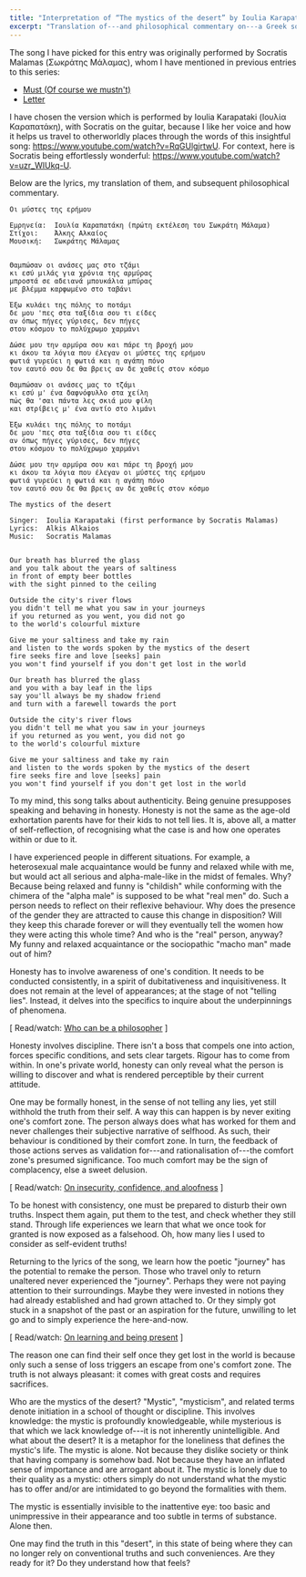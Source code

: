 ```yaml
---
title: "Interpretation of “The mystics of the desert” by Ioulia Karapataki"
excerpt: "Translation of---and philosophical commentary on---a Greek song whose translated title is 'The mystics of the desert'."
---
```


The song I have picked for this entry was originally performed by
Socratis Malamas (Σωκράτης Μάλαμας), whom I have mentioned in previous
entries to this series:

- [Must (Of course we mustn't)](https://protesilaos.com/interpretations/2022-08-26-moscholiou-must/)
- [Letter](https://protesilaos.com/interpretations/2022-06-29-malamas-letter/)

I have chosen the version which is performed by Ioulia Karapataki
(Ιουλία Καραπατάκη), with Socratis on the guitar, because I like her
voice and how it helps us travel to otherworldly places through the
words of this insightful song: <https://www.youtube.com/watch?v=RqGUlgjrtwU>.
For context, here is Socratis being effortlessly wonderful:
<https://www.youtube.com/watch?v=uzr_WIUkq-U>.

Below are the lyrics, my translation of them, and subsequent
philosophical commentary.

```
Οι μύστες της ερήμου

Εμρηνεία:  Ιουλία Καραπατάκη (πρώτη εκτέλεση του Σωκράτη Μάλαμα)
Στίχοι:    Άλκης Αλκαίος
Μουσική:   Σωκράτης Μάλαμας


Θαμπώσαν οι ανάσες μας στο τζάμι
κι εσύ μιλάς για χρόνια της αρμύρας
μπροστά σε αδειανά μπουκάλια μπύρας
με βλέμμα καρφωμένο στο ταβάνι

Έξω κυλάει της πόλης το ποτάμι
δε μου 'πες στα ταξίδια σου τι είδες
αν όπως πήγες γύρισες, δεν πήγες
στου κόσμου το πολύχρωμο χαρμάνι

Δώσε μου την αρμύρα σου και πάρε τη βροχή μου
κι άκου τα λόγια που έλεγαν οι μύστες της ερήμου
φωτιά γυρεύει η φωτιά και η αγάπη πόνο
τον εαυτό σου δε θα βρεις αν δε χαθείς στον κόσμο

Θαμπώσαν οι ανάσες μας το τζάμι
κι εσύ μ' ένα δαφνόφυλλο στα χείλη
πώς θα 'σαι πάντα λες σκιά μου φίλη
και στρίβεις μ' ένα αντίο στο λιμάνι

Έξω κυλάει της πόλης το ποτάμι
δε μου 'πες στα ταξίδια σου τι είδες
αν όπως πήγες γύρισες, δεν πήγες
στου κόσμου το πολύχρωμο χαρμάνι

Δώσε μου την αρμύρα σου και πάρε τη βροχή μου
κι άκου τα λόγια που έλεγαν οι μύστες της ερήμου
φωτιά γυρεύει η φωτιά και η αγάπη πόνο
τον εαυτό σου δε θα βρεις αν δε χαθείς στον κόσμο
```

```
The mystics of the desert

Singer:  Ioulia Karapataki (first performance by Socratis Malamas)
Lyrics:  Alkis Alkaios
Music:   Socratis Malamas


Our breath has blurred the glass
and you talk about the years of saltiness
in front of empty beer bottles
with the sight pinned to the ceiling

Outside the city's river flows
you didn't tell me what you saw in your journeys
if you returned as you went, you did not go
to the world's colourful mixture

Give me your saltiness and take my rain
and listen to the words spoken by the mystics of the desert
fire seeks fire and love [seeks] pain
you won't find yourself if you don't get lost in the world

Our breath has blurred the glass
and you with a bay leaf in the lips
say you'll always be my shadow friend
and turn with a farewell towards the port

Outside the city's river flows
you didn't tell me what you saw in your journeys
if you returned as you went, you did not go
to the world's colourful mixture

Give me your saltiness and take my rain
and listen to the words spoken by the mystics of the desert
fire seeks fire and love [seeks] pain
you won't find yourself if you don't get lost in the world
```

To my mind, this song talks about authenticity.  Being genuine
presupposes speaking and behaving in honesty.  Honesty is not the same
as the age-old exhortation parents have for their kids to not tell lies.
It is, above all, a matter of self-reflection, of recognising what the
case is and how one operates within or due to it.

I have experienced people in different situations.  For example, a
heterosexual male acquaintance would be funny and relaxed while with me,
but would act all serious and alpha-male-like in the midst of females.
Why?  Because being relaxed and funny is "childish" while conforming
with the chimera of the "alpha male" is supposed to be what "real men"
do.  Such a person needs to reflect on their reflexive behaviour.  Why
does the presence of the gender they are attracted to cause this change
in disposition?  Will they keep this charade forever or will they
eventually tell the women how they were acting this whole time?  And who
is the "real" person, anyway?  My funny and relaxed acquaintance or the
sociopathic "macho man" made out of him?

Honesty has to involve awareness of one's condition.  It needs to be
conducted consistently, in a spirit of dubitativeness and
inquisitiveness.  It does not remain at the level of appearances; at the
stage of not "telling lies".  Instead, it delves into the specifics to
inquire about the underpinnings of phenomena.

[ Read/watch: [Who can be a philosopher](https://protesilaos.com/books/2022-08-07-who-can-be-philosopher/) ]

Honesty involves discipline.  There isn't a boss that compels one into
action, forces specific conditions, and sets clear targets.  Rigour has
to come from within.  In one's private world, honesty can only reveal
what the person is willing to discover and what is rendered perceptible
by their current attitude.

One may be formally honest, in the sense of not telling any lies, yet
still withhold the truth from their self.  A way this can happen is by
never exiting one's comfort zone.  The person always does what has
worked for them and never challenges their subjective narrative of
selfhood.  As such, their behaviour is conditioned by their comfort
zone.  In turn, the feedback of those actions serves as validation
for---and rationalisation of---the comfort zone's presumed significance.
Too much comfort may be the sign of complacency, else a sweet delusion.

[ Read/watch: [On insecurity, confidence, and
aloofness](https://protesilaos.com/books/2022-08-25-insecurity-confidence-aloofness/)
]

To be honest with consistency, one must be prepared to disturb their own
truths.  Inspect them again, put them to the test, and check whether
they still stand.  Through life experiences we learn that what we once
took for granted is now exposed as a falsehood.  Oh, how many lies I
used to consider as self-evident truths!

Returning to the lyrics of the song, we learn how the poetic "journey"
has the potential to remake the person.  Those who travel only to return
unaltered never experienced the "journey".  Perhaps they were not paying
attention to their surroundings.  Maybe they were invested in notions
they had already established and had grown attached to.  Or they simply
got stuck in a snapshot of the past or an aspiration for the future,
unwilling to let go and to simply experience the here-and-now.

[ Read/watch: [On learning and being
present](https://protesilaos.com/books/2022-06-25-knowledge-presence/) ]

The reason one can find their self once they get lost in the world is
because only such a sense of loss triggers an escape from one's comfort
zone.  The truth is not always pleasant: it comes with great costs and
requires sacrifices.

Who are the mystics of the desert?  "Mystic", "mysticism", and related
terms denote initiation in a school of thought or discipline.  This
involves knowledge: the mystic is profoundly knowledgeable, while
mysterious is that which we lack knowledge of---it is not inherently
unintelligible.  And what about the desert?  It is a metaphor for the
loneliness that defines the mystic's life.  The mystic is alone.  Not
because they dislike society or think that having company is somehow
bad.  Not because they have an inflated sense of importance and are
arrogant about it.  The mystic is lonely due to their quality as a
mystic: others simply do not understand what the mystic has to offer
and/or are intimidated to go beyond the formalities with them.

The mystic is essentially invisible to the inattentive eye: too basic
and unimpressive in their appearance and too subtle in terms of
substance.  Alone then.

One may find the truth in this "desert", in this state of being where
they can no longer rely on conventional truths and such conveniences.
Are they ready for it?  Do they understand how that feels?

